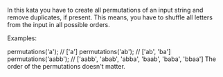 In this kata you have to create all permutations of an input string and remove duplicates, if present. This means, you have to shuffle all letters from the input in all possible orders.

Examples:

permutations('a'); // ['a']
permutations('ab'); // ['ab', 'ba']
permutations('aabb'); // ['aabb', 'abab', 'abba', 'baab', 'baba', 'bbaa']
The order of the permutations doesn't matter.
